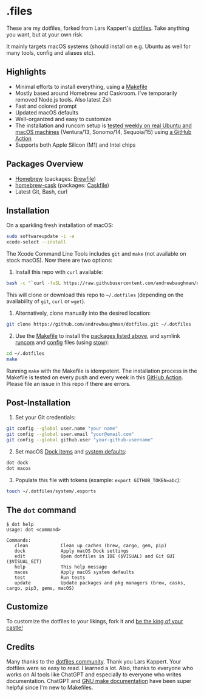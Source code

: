 # .files

These are my dotfiles, forked from Lars Kappert's [dotfiles](https://github.com/webpro/dotfiles). Take anything you want, but at your own risk.

It mainly targets macOS systems (should install on e.g. Ubuntu as well for many tools, config and aliases etc).

## Highlights

- Minimal efforts to install everything, using a [Makefile](./Makefile)
- Mostly based around Homebrew and Caskroom. I've temporarily removed Node.js tools. Also latest Zsh
- Fast and colored prompt
- Updated macOS defaults
- Well-organized and easy to customize
- The installation and runcom setup is
  [tested weekly on real Ubuntu and macOS machines](https://github.com/andrewbaughman/dotfiles/actions)
  (Ventura/13, Sonomo/14, Sequoia/15) using [a GitHub Action](./.github/workflows/dotfiles-installation.yml)
- Supports both Apple Silicon (M1) and Intel chips

## Packages Overview

- [Homebrew](https://brew.sh) (packages: [Brewfile](./install/Brewfile))
- [homebrew-cask](https://github.com/Homebrew/homebrew-cask) (packages: [Caskfile](./install/Caskfile))
- Latest Git, Bash, curl

## Installation

On a sparkling fresh installation of macOS:

```bash
sudo softwareupdate -i -a
xcode-select --install
```

The Xcode Command Line Tools includes `git` and `make` (not available on stock macOS). Now there are two options:

1. Install this repo with `curl` available:

```bash
bash -c "`curl -fsSL https://raw.githubusercontent.com/andrewbaughman/dotfiles/master/remote-install.sh`"
```

This will clone or download this repo to `~/.dotfiles` (depending on the availability of `git`, `curl` or `wget`).

1. Alternatively, clone manually into the desired location:

```bash
git clone https://github.com/andrewbaughman/dotfiles.git ~/.dotfiles
```

2. Use the [Makefile](./Makefile) to install the [packages listed above](#packages-overview), and symlink
   [runcom](./runcom) and [config](./config) files (using [stow](https://www.gnu.org/software/stow/)):

```bash
cd ~/.dotfiles
make
```

Running `make` with the Makefile is idempotent. The installation process in the Makefile is tested on every push and every week in this
[GitHub Action](https://github.com/andrewbaughman/dotfiles/actions). Please file an issue in this repo if there are errors.

## Post-Installation

1. Set your Git credentials:

```sh
git config --global user.name "your name"
git config --global user.email "your@email.com"
git config --global github.user "your-github-username"
```

2. Set macOS [Dock items](./macos/dock.sh) and [system defaults](./macos/defaults.sh):

```sh
dot dock
dot macos
```

3. Populate this file with tokens (example: `export GITHUB_TOKEN=abc`):

```sh
touch ~/.dotfiles/system/.exports
```

## The `dot` command

```
$ dot help
Usage: dot <command>

Commands:
   clean            Clean up caches (brew, cargo, gem, pip)
   dock             Apply macOS Dock settings
   edit             Open dotfiles in IDE ($VISUAL) and Git GUI ($VISUAL_GIT)
   help             This help message
   macos            Apply macOS system defaults
   test             Run tests
   update           Update packages and pkg managers (brew, casks, cargo, pip3, gems, macOS)
```

## Customize

To customize the dotfiles to your likings, fork it and [be the king of your castle!](https://www.webpro.nl/articles/getting-started-with-dotfiles)

## Credits

Many thanks to the [dotfiles community](https://dotfiles.github.io).
Thank you Lars Kappert. Your dotfiles were so easy to read. I learned a lot.
Also, thanks to everyone who works on AI tools like ChatGPT and especially to everyone who writes documentation. ChatGPT and [GNU make documentation](https://www.gnu.org/software/make/manual/make.html) have been super helpful since I'm new to Makefiles.
